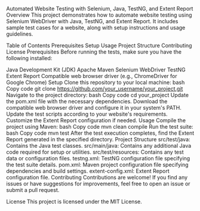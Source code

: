 Automated Website Testing with Selenium, Java, TestNG, and Extent Report
Overview
This project demonstrates how to automate website testing using Selenium WebDriver with Java, TestNG, and Extent Report. It includes sample test cases for a website, along with setup instructions and usage guidelines.

Table of Contents
Prerequisites
Setup
Usage
Project Structure
Contributing
License
Prerequisites
Before running the tests, make sure you have the following installed:

Java Development Kit (JDK)
Apache Maven
Selenium WebDriver
TestNG
Extent Report
Compatible web browser driver (e.g., ChromeDriver for Google Chrome)
Setup
Clone this repository to your local machine:
bash
Copy code
git clone https://github.com/your_username/your_project.git
Navigate to the project directory:
bash
Copy code
cd your_project
Update the pom.xml file with the necessary dependencies.
Download the compatible web browser driver and configure it in your system's PATH.
Update the test scripts according to your website's requirements.
Customize the Extent Report configuration if needed.
Usage
Compile the project using Maven:
bash
Copy code
mvn clean compile
Run the test suite:
bash
Copy code
mvn test
After the test execution completes, find the Extent Report generated in the specified directory.
Project Structure
src/test/java: Contains the Java test classes.
src/main/java: Contains any additional Java code required for setup or utilities.
src/test/resources: Contains any test data or configuration files.
testng.xml: TestNG configuration file specifying the test suite details.
pom.xml: Maven project configuration file specifying dependencies and build settings.
extent-config.xml: Extent Report configuration file.
Contributing
Contributions are welcome! If you find any issues or have suggestions for improvements, feel free to open an issue or submit a pull request.

License
This project is licensed under the MIT License.
